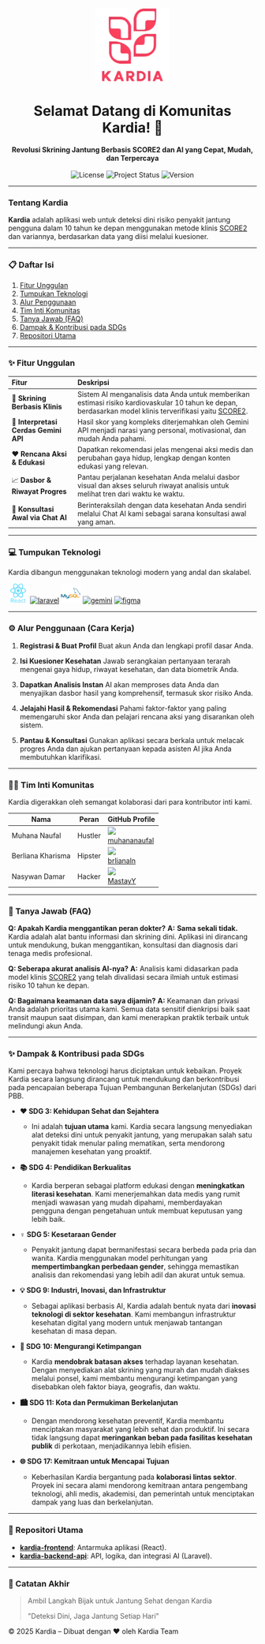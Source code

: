 <p align="center">
  <img src="logo.png" alt="Logo Kardia" width="150"/>
</p>

<h1 align="center">Selamat Datang di Komunitas Kardia! 👋</h1>

<p align="center">
  <strong>Revolusi Skrining Jantung Berbasis SCORE2 dan AI yang Cepat, Mudah, dan Terpercaya</strong>
  <br />
  <br />
  <img src="https://img.shields.io/badge/license-MIT-blue.svg" alt="License"/>
  <img src="https://img.shields.io/badge/status-active-brightgreen" alt="Project Status"/>
  <img src="https://img.shields.io/badge/version-1.0-blue" alt="Version"/>
</p>

---

### **Tentang Kardia**

**Kardia** adalah aplikasi web untuk deteksi dini risiko penyakit jantung pengguna dalam 10 tahun ke depan menggunakan metode klinis [SCORE2](https://academic.oup.com/eurheartj/article/45/Supplement_1/ehae666.2696/7835147) dan variannya, berdasarkan data yang diisi melalui kuesioner.

---

### 📋 Daftar Isi

1.  [Fitur Unggulan](#-fitur-unggulan)
2.  [Tumpukan Teknologi](#-tumpukan-teknologi)
3.  [Alur Penggunaan](#️-alur-penggunaan-cara-kerja)
4.  [Tim Inti Komunitas](#-tim-inti-komunitas)
5.  [Tanya Jawab (FAQ)](#-tanya-jawab-faq)
6.  [Dampak & Kontribusi pada SDGs](#-dampak--kontribusi-pada-sdgs)
7.  [Repositori Utama](#-repositori-utama)

---

### ✨ Fitur Unggulan

| Fitur                                 | Deskripsi                                                                                                                                                                                                                                   |
| :------------------------------------ | :------------------------------------------------------------------------------------------------------------------------------------------------------------------------------------------------------------------------------------------ |
| 🔬 **Skrining Berbasis Klinis**       | Sistem AI menganalisis data Anda untuk memberikan estimasi risiko kardiovaskular 10 tahun ke depan, berdasarkan model klinis terverifikasi yaitu [SCORE2](https://academic.oup.com/eurheartj/article/45/Supplement_1/ehae666.2696/7835147). |
| 🤖 **Interpretasi Cerdas Gemini API** | Hasil skor yang kompleks diterjemahkan oleh Gemini API menjadi narasi yang personal, motivasional, dan mudah Anda pahami.                                                                                                                   |
| ❤️ **Rencana Aksi & Edukasi**         | Dapatkan rekomendasi jelas mengenai aksi medis dan perubahan gaya hidup, lengkap dengan konten edukasi yang relevan.                                                                                                                        |
| 📈 **Dasbor & Riwayat Progres**       | Pantau perjalanan kesehatan Anda melalui dasbor visual dan akses seluruh riwayat analisis untuk melihat tren dari waktu ke waktu.                                                                                                           |
| 💬 **Konsultasi Awal via Chat AI**    | Berinteraksilah dengan data kesehatan Anda sendiri melalui Chat AI kami sebagai sarana konsultasi awal yang aman.                                                                                                                           |

---

### 💻 Tumpukan Teknologi

Kardia dibangun menggunakan teknologi modern yang andal dan skalabel.

<p align="left">
  <a href="https://react.dev/" target="_blank" rel="noreferrer"><img src="https://raw.githubusercontent.com/devicons/devicon/master/icons/react/react-original-wordmark.svg" alt="react" width="40" height="40"/></a>
  <a href="https://laravel.com/" target="_blank" rel="noreferrer"><img src="https://cdn.jsdelivr.net/gh/devicons/devicon@latest/icons/laravel/laravel-original-wordmark.svg" alt="laravel" width="40" height="40"/></a>
  <a href="https://www.mysql.com/" target="_blank" rel="noreferrer"><img src="https://raw.githubusercontent.com/devicons/devicon/master/icons/mysql/mysql-original-wordmark.svg" alt="mysql" width="40" height="40"/></a>
  <a href="https://ai.google.dev/edge/gemini" target="_blank" rel="noreferrer"><img src="https://cdn.simpleicons.org/googlegemini/4285F4" alt="gemini" width="40" height="40"/></a>
  <a href="https://www.figma.com/" target="_blank" rel="noreferrer"><img src="https://www.vectorlogo.zone/logos/figma/figma-icon.svg" alt="figma" width="40" height="40"/></a>
</p>

---

### ⚙️ Alur Penggunaan (Cara Kerja)

1.  **Registrasi & Buat Profil**
    Buat akun Anda dan lengkapi profil dasar Anda.

2.  **Isi Kuesioner Kesehatan**
    Jawab serangkaian pertanyaan terarah mengenai gaya hidup, riwayat kesehatan, dan data biometrik Anda.

3.  **Dapatkan Analisis Instan**
    AI akan memproses data Anda dan menyajikan dasbor hasil yang komprehensif, termasuk skor risiko Anda.

4.  **Jelajahi Hasil & Rekomendasi**
    Pahami faktor-faktor yang paling memengaruhi skor Anda dan pelajari rencana aksi yang disarankan oleh sistem.

5.  **Pantau & Konsultasi**
    Gunakan aplikasi secara berkala untuk melacak progres Anda dan ajukan pertanyaan kepada asisten AI jika Anda membutuhkan klarifikasi.

---

### 👨‍💻 Tim Inti Komunitas

Kardia digerakkan oleh semangat kolaborasi dari para kontributor inti kami.

| Nama              | Peran   | GitHub Profile                                                                                                 |
| ----------------- | ------- | -------------------------------------------------------------------------------------------------------------- |
| Muhana Naufal     | Hustler | <img src="https://github.com/muhananaufal.png" width="100"><br>[muhananaufal](https://github.com/muhananaufal) |
| Berliana Kharisma | Hipster | <img src="https://github.com/brlianaln.png" width="100"><br>[brlianaln](https://github.com/brlianaln)          |
| Nasywan Damar     | Hacker  | <img src="https://github.com/MastayY.png" width="100"><br>[MastayY](https://github.com/MastayY)                |

---

### 🧠 Tanya Jawab (FAQ)

**Q: Apakah Kardia menggantikan peran dokter?**
**A:** **Sama sekali tidak.** Kardia adalah alat bantu informasi dan skrining dini. Aplikasi ini dirancang untuk mendukung, bukan menggantikan, konsultasi dan diagnosis dari tenaga medis profesional.

**Q: Seberapa akurat analisis AI-nya?**
**A:** Analisis kami didasarkan pada model klinis [SCORE2](https://academic.oup.com/eurheartj/article/45/Supplement_1/ehae666.2696/7835147) yang telah divalidasi secara ilmiah untuk estimasi risiko 10 tahun ke depan.

**Q: Bagaimana keamanan data saya dijamin?**
**A:** Keamanan dan privasi Anda adalah prioritas utama kami. Semua data sensitif dienkripsi baik saat transit maupun saat disimpan, dan kami menerapkan praktik terbaik untuk melindungi akun Anda.

---

### ✨ Dampak & Kontribusi pada SDGs

Kami percaya bahwa teknologi harus diciptakan untuk kebaikan. Proyek Kardia secara langsung dirancang untuk mendukung dan berkontribusi pada pencapaian beberapa Tujuan Pembangunan Berkelanjutan (SDGs) dari PBB.

- **❤️ SDG 3: Kehidupan Sehat dan Sejahtera**

  - Ini adalah **tujuan utama** kami. Kardia secara langsung menyediakan alat deteksi dini untuk penyakit jantung, yang merupakan salah satu penyakit tidak menular paling mematikan, serta mendorong manajemen kesehatan yang proaktif.

- **📚 SDG 4: Pendidikan Berkualitas**

  - Kardia berperan sebagai platform edukasi dengan **meningkatkan literasi kesehatan**. Kami menerjemahkan data medis yang rumit menjadi wawasan yang mudah dipahami, memberdayakan pengguna dengan pengetahuan untuk membuat keputusan yang lebih baik.

- **♀️ SDG 5: Kesetaraan Gender**

  - Penyakit jantung dapat bermanifestasi secara berbeda pada pria dan wanita. Kardia menggunakan model perhitungan yang **mempertimbangkan perbedaan gender**, sehingga memastikan analisis dan rekomendasi yang lebih adil dan akurat untuk semua.

- **💡 SDG 9: Industri, Inovasi, dan Infrastruktur**

  - Sebagai aplikasi berbasis AI, Kardia adalah bentuk nyata dari **inovasi teknologi di sektor kesehatan**. Kami membangun infrastruktur kesehatan digital yang modern untuk menjawab tantangan kesehatan di masa depan.

- **🤝 SDG 10: Mengurangi Ketimpangan**

  - Kardia **mendobrak batasan akses** terhadap layanan kesehatan. Dengan menyediakan alat skrining yang murah dan mudah diakses melalui ponsel, kami membantu mengurangi ketimpangan yang disebabkan oleh faktor biaya, geografis, dan waktu.

- **🏙️ SDG 11: Kota dan Permukiman Berkelanjutan**

  - Dengan mendorong kesehatan preventif, Kardia membantu menciptakan masyarakat yang lebih sehat dan produktif. Ini secara tidak langsung dapat **meringankan beban pada fasilitas kesehatan publik** di perkotaan, menjadikannya lebih efisien.

- **🌐 SDG 17: Kemitraan untuk Mencapai Tujuan**
  - Keberhasilan Kardia bergantung pada **kolaborasi lintas sektor**. Proyek ini secara alami mendorong kemitraan antara pengembang teknologi, ahli medis, akademisi, dan pemerintah untuk menciptakan dampak yang luas dan berkelanjutan.

</details>

---

### 📂 Repositori Utama

- **[kardia-frontend](https://github.com/kardia-health/kardia-frontend)**: Antarmuka aplikasi (React).
- **[kardia-backend-api](https://github.com/kardia-health/kardia-backend-api)**: API, logika, dan integrasi AI (Laravel).

---

### 📌 Catatan Akhir

> Ambil Langkah Bijak untuk Jantung Sehat dengan Kardia
>
> "Deteksi Dini, Jaga Jantung Setiap Hari"

© 2025 Kardia – Dibuat dengan ❤️ oleh Kardia Team
